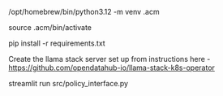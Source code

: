 /opt/homebrew/bin/python3.12 -m venv .acm

source .acm/bin/activate

pip install -r requirements.txt


Create the llama stack server set up from instructions here - https://github.com/opendatahub-io/llama-stack-k8s-operator


streamlit run src/policy_interface.py